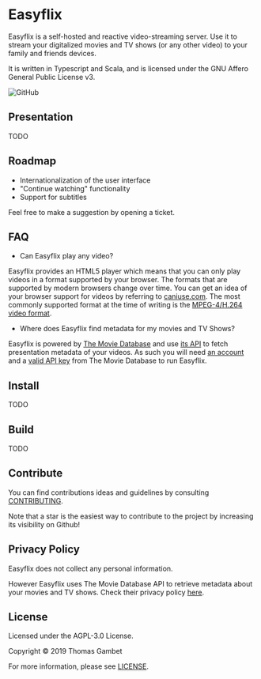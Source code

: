 # Easyflix

Easyflix is a self-hosted and reactive video-streaming server. Use it to stream your digitalized movies and TV shows (or any other video) to your family and friends devices.

It is written in Typescript and Scala, and is licensed under the GNU Affero General Public License v3.

![GitHub](https://img.shields.io/github/license/tgambet/easyflix.svg?color=green&style=flat-square)

## Presentation

TODO

## Roadmap

* Internationalization of the user interface
* "Continue watching" functionality
* Support for subtitles

Feel free to make a suggestion by opening a ticket.

## FAQ

* Can Easyflix play any video?

Easyflix provides an HTML5 player which means that you can only play videos in a format supported by your browser. The formats that are supported by modern browsers change over time. You can get an idea of your browser support for videos by referring to [caniuse.com](https://caniuse.com/#search=video). The most commonly supported format at the time of writing is the [MPEG-4/H.264 video format](https://caniuse.com/#feat=mpeg4).

* Where does Easyflix find metadata for my movies and TV Shows?

Easyflix is powered by [The Movie Database](https://www.themoviedb.org/) and use [its API](https://developers.themoviedb.org) to fetch presentation metadata of your videos. As such you will need [an account](https://www.themoviedb.org/account/signup) and a [valid API key](https://www.themoviedb.org/settings/api) from The Movie Database to run Easyflix.

## Install

TODO

## Build

TODO

## Contribute

You can find contributions ideas and guidelines by consulting [CONTRIBUTING](https://github.com/tgambet/easyflix/blob/master/CONTRIBUTING.md).

Note that a star is the easiest way to contribute to the project by increasing its visibility on Github!

## Privacy Policy

Easyflix does not collect any personal information. 

However Easyflix uses The Movie Database API to retrieve metadata about your movies and TV shows. Check their privacy policy [here](https://www.themoviedb.org/privacy-policy).

## License

Licensed under the AGPL-3.0 License.

Copyright © 2019 Thomas Gambet

For more information, please see [LICENSE](https://github.com/tgambet/easyflix/blob/master/LICENSE).
